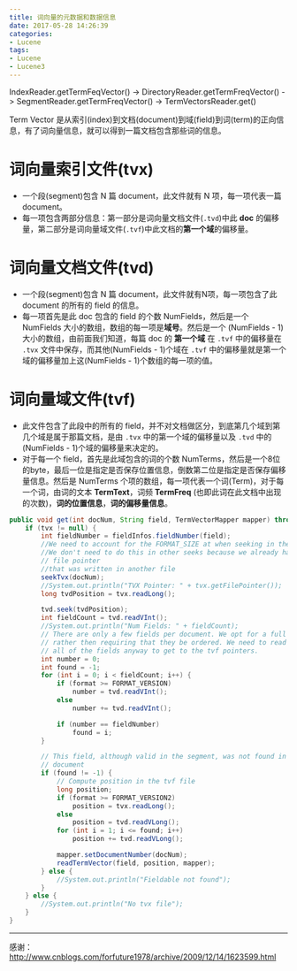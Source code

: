```yaml
---
title: 词向量的元数据和数据信息
date: 2017-05-28 14:26:39
categories:
- Lucene
tags:
- Lucene
- Lucene3
---
```


IndexReader.getTermFeqVector() -> DirectoryReader.getTermFreqVector() -> SegmentReader.getTermFreqVector() -> TermVectorsReader.get()

Term Vector 是从索引(index)到文档(document)到域(field)到词(term)的正向信息，有了词向量信息，就可以得到一篇文档包含那些词的信息。

# 词向量索引文件(tvx)
* 一个段(segment)包含 N 篇 document，此文件就有 N 项，每一项代表一篇 document。
* 每一项包含两部分信息：第一部分是词向量文档文件(`.tvd`)中此 **doc** 的偏移量，第二部分是词向量域文件(`.tvf`)中此文档的**第一个域**的偏移量。

# 词向量文档文件(tvd)
* 一个段(segment)包含 N 篇 document，此文件就有N项，每一项包含了此 document 的所有的 field 的信息。
* 每一项首先是此 doc 包含的 field 的个数 NumFields，然后是一个 NumFields 大小的数组，数组的每一项是**域号**。然后是一个 (NumFields - 1) 大小的数组，由前面我们知道，每篇 doc 的 **第一个域** 在 `.tvf` 中的偏移量在 `.tvx` 文件中保存，而其他(NumFields - 1)个域在 `.tvf` 中的偏移量就是第一个域的偏移量加上这(NumFields - 1)个数组的每一项的值。

# 词向量域文件(tvf)
* 此文件包含了此段中的所有的 field，并不对文档做区分，到底第几个域到第几个域是属于那篇文档，是由 `.tvx` 中的第一个域的偏移量以及 `.tvd` 中的(NumFields - 1)个域的偏移量来决定的。
* 对于每一个 field，首先是此域包含的词的个数 NumTerms，然后是一个8位的byte，最后一位是指定是否保存位置信息，倒数第二位是指定是否保存偏移量信息。然后是 NumTerms 个项的数组，每一项代表一个词(Term)，对于每一个词，由词的文本 **TermText**，词频 **TermFreq** (也即此词在此文档中出现的次数)，**词的位置信息**，**词的偏移量信息**。


```java TermVectorsReader.get()
public void get(int docNum, String field, TermVectorMapper mapper) throws IOException {
    if (tvx != null) {
        int fieldNumber = fieldInfos.fieldNumber(field);
        //We need to account for the FORMAT_SIZE at when seeking in the tvx
        //We don't need to do this in other seeks because we already have the
        // file pointer
        //that was written in another file
        seekTvx(docNum);
        //System.out.println("TVX Pointer: " + tvx.getFilePointer());
        long tvdPosition = tvx.readLong();

        tvd.seek(tvdPosition);
        int fieldCount = tvd.readVInt();
        //System.out.println("Num Fields: " + fieldCount);
        // There are only a few fields per document. We opt for a full scan
        // rather then requiring that they be ordered. We need to read through
        // all of the fields anyway to get to the tvf pointers.
        int number = 0;
        int found = -1;
        for (int i = 0; i < fieldCount; i++) {
            if (format >= FORMAT_VERSION)
                number = tvd.readVInt();
            else
                number += tvd.readVInt();

            if (number == fieldNumber)
                found = i;
        }

        // This field, although valid in the segment, was not found in this
        // document
        if (found != -1) {
            // Compute position in the tvf file
            long position;
            if (format >= FORMAT_VERSION2)
                position = tvx.readLong();
            else
                position = tvd.readVLong();
            for (int i = 1; i <= found; i++)
                position += tvd.readVLong();

            mapper.setDocumentNumber(docNum);
            readTermVector(field, position, mapper);
        } else {
            //System.out.println("Fieldable not found");
        }
    } else {
        //System.out.println("No tvx file");
    }
}
```


* * *
感谢：
http://www.cnblogs.com/forfuture1978/archive/2009/12/14/1623599.html